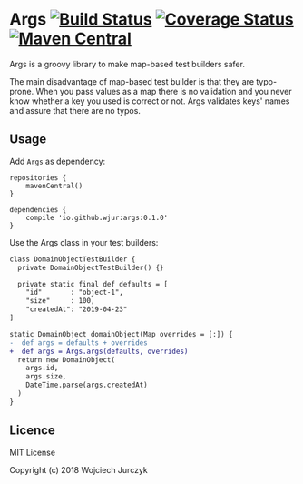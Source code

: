 Args [![Build Status](https://travis-ci.com/wjur/args.svg?branch=master)](https://travis-ci.com/wjur/args) [![Coverage Status](https://coveralls.io/repos/github/wjur/args/badge.svg?branch=master)](https://coveralls.io/github/wjur/args?branch=master) [![Maven Central](https://maven-badges.herokuapp.com/maven-central/io.github.wjur/args/badge.svg)](https://maven-badges.herokuapp.com/maven-central/io.github.wjur/args)
==========

Args is a groovy library to make map-based test builders safer.

The main disadvantage of map-based test builder is that they are typo-prone. When you pass
values as a map there is no validation and you never know whether a key you used is correct
or not. Args validates keys' names and assure that there are no typos.


Usage
-----

Add `Args` as dependency:

```
repositories {
    mavenCentral()
}

dependencies {
    compile 'io.github.wjur:args:0.1.0'
}
```

Use the Args class in your test builders:
```diff
class DomainObjectTestBuilder {
  private DomainObjectTestBuilder() {}

  private static final def defaults = [
    "id"       : "object-1",
    "size"     : 100,
    "createdAt": "2019-04-23"
]

static DomainObject domainObject(Map overrides = [:]) {
-  def args = defaults + overrides
+  def args = Args.args(defaults, overrides)
  return new DomainObject(
    args.id,
    args.size,
    DateTime.parse(args.createdAt)
  )
}
```


Licence
-------

MIT License

Copyright (c) 2018 Wojciech Jurczyk
